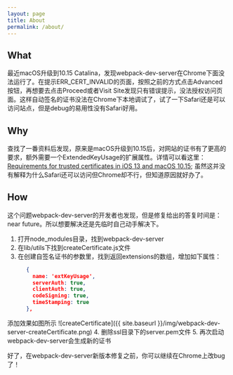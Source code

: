 ```yaml
---
layout: page
title: About
permalink: /about/
---
```


## What
最近macOS升级到10.15 Catalina，发现webpack-dev-server在Chrome下面没法运行了。在提示ERR_CERT_INVALID的页面，按照之前的方式点击Advanced按钮，再想要去点击Proceed或者Visit Site发现只有错误提示，没法授权访问页面。这样自动签名的证书没法在Chrome下本地调试了，试了一下Safari还是可以访问站点，但是debug的易用性没有Safari好用。

## Why
查找了一番资料后发现，原来是macOS升级到10.15后，对网站的证书有了更高的要求，额外需要一个ExtendedKeyUsage的扩展属性。详情可以看这里：[Requirements for trusted certificates in iOS 13 and macOS 10.15](https://support.apple.com/en-us/HT210176); 虽然这并没有解释为什么Safari还可以访问但Chrome却不行，但知道原因就好办了。

## How
这个问题webpack-dev-server的开发者也发现，但是修复给出的答复时间是：near future。所以想要解决还是先临时自己动手解决下。
1. 打开node_modules目录，找到webpack-dev-server
2. 在lib/utils下找到createCertificate.js文件
3. 在创建自签名证书的参数里，找到返回extensions的数组，增加如下属性：
``` json
      {
        name: 'extKeyUsage',
        serverAuth: true,
        clientAuth: true,
        codeSigning: true,
        timeStamping: true
      },
```
添加效果如图所示
![createCertificate]({{ site.baseurl }}/img/webpack-dev-server-createCertificate.png)
4. 删除ssl目录下的server.pem文件
5. 再次启动webpack-dev-server会生成新的证书

好了，在webpack-dev-server新版本修复之前，你可以继续在Chrome上改bug了！